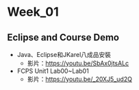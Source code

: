 # Week_01

## Eclipse and Course Demo
   * Java、Eclipse和JKarel八成品安裝
      * 影片：https://youtu.be/SbAx0jtsALc
   * FCPS Unit1 Lab00~Lab01
      * 影片：https://youtu.be/_20XJ5_ud2Q
